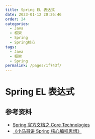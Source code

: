 ```yaml
---
title: Spring EL 表达式
date: 2023-01-12 20:26:46
order: 24
categories:
  - Java
  - 框架
  - Spring
  - Spring核心
tags:
  - Java
  - 框架
  - Spring
permalink: /pages/1f743f/
---
```


# Spring EL 表达式

## 参考资料

- [Spring 官方文档之 Core Technologies](https://docs.spring.io/spring-framework/docs/current/spring-framework-reference/core.html#beans)
- [《小马哥讲 Spring 核心编程思想》](https://time.geekbang.org/course/intro/265)
